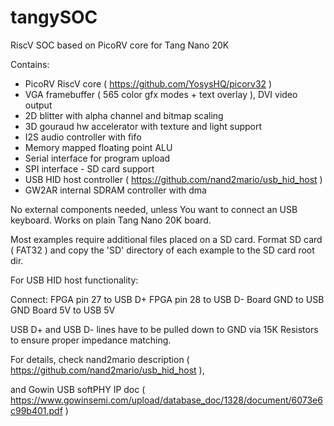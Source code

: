 # tangySOC
RiscV SOC based on PicoRV core for Tang Nano 20K

Contains:
- PicoRV RiscV core ( https://github.com/YosysHQ/picorv32 )
- VGA framebuffer ( 565 color gfx modes + text overlay ), DVI video output
- 2D blitter with alpha channel and bitmap scaling 
- 3D gouraud hw accelerator with texture and light support
- I2S audio controller with fifo
- Memory mapped floating point ALU 
- Serial interface for program upload
- SPI interface - SD card support 
- USB HID host controller ( https://github.com/nand2mario/usb_hid_host ) 
- GW2AR internal SDRAM controller with dma

No external components needed, unless You want to connect an USB keyboard. Works on plain Tang Nano 20K board.

Most examples require additional files placed on a SD card. Format SD card ( FAT32 ) and copy the 'SD' directory 
of each example to the SD card root dir.


For USB HID host functionality:

Connect:
FPGA pin 27 to USB D+
FPGA pin 28 to USB D-
Board GND to USB GND
Board 5V to USB 5V

USB D+ and USB D- lines have to be pulled down to GND via 15K Resistors to ensure proper impedance matching.

For details, check nand2mario description ( https://github.com/nand2mario/usb_hid_host ), 

and Gowin USB softPHY IP doc ( https://www.gowinsemi.com/upload/database_doc/1328/document/6073e6c99b401.pdf )



